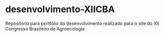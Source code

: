 # desenvolvimento-XIICBA
Repositório para portfólio do desenvolvimento realizado para o site do XII Congresso Brasileiro de Agroecologia
